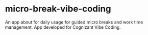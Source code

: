 # micro-break-vibe-coding
An app about for daily usage for guided micro breaks and work time management. App developed for Cognizant Vibe Coding.
